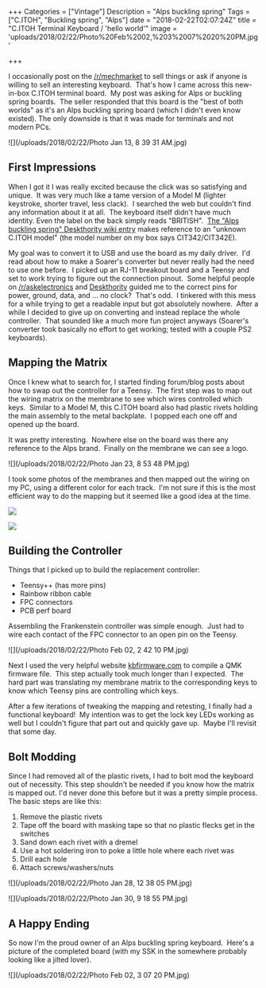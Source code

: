+++
Categories = ["Vintage"]
Description = "Alps buckling spring"
Tags = ["C.ITOH", "Buckling spring", "Alps"]
date = "2018-02-22T02:07:24Z"
title = "C.ITOH Terminal Keyboard / 'hello world'"
image = 'uploads/2018/02/22/Photo%20Feb%2002,%203%2007%2020%20PM.jpg'


+++

I occasionally post on the [/r/mechmarket](https://www.reddit.com/r/mechmarket) to sell things or ask if anyone is willing to sell an interesting keyboard.  That's how I came across this new-in-box C.ITOH terminal board.  My post was asking for Alps or buckling spring boards.  The seller responded that this board is the "best of both worlds" as it's an Alps buckling spring board (which I didn't even know existed).  The only downside is that it was made for terminals and not modern PCs.

![](/uploads/2018/02/22/Photo Jan 13, 8 39 31 AM.jpg)

## First Impressions

When I got it I was really excited because the click was so satisfying and unique.  It was very much like a tame version of a Model M (lighter keystroke, shorter travel, less clack).  I searched the web but couldn't find any information about it at all.  The keyboard itself didn't have much identity.  Even the label on the back simply reads "BRITISH".  [The "Alps buckling spring" Deskthority wiki entry](https://deskthority.net/wiki/Alps_buckling_spring) makes reference to an "unknown C.ITOH model" (the model number on my box says CIT342/CIT342E).

My goal was to convert it to USB and use the board as my daily driver.  I'd read about how to make a Soarer's converter but never really had the need to use one before.  I picked up an RJ-11 breakout board and a Teensy and set to work trying to figure out the connection pinout.  Some helpful people on [/r/askelectronics](https://www.reddit.com/r/askelectronics) and [Deskthority](https://www.deskthority.net) guided me to the correct pins for power, ground, data, and ... no clock?  That's odd.  I tinkered with this mess for a while trying to get a readable input but got absolutely nowhere.  After a while I decided to give up on converting and instead replace the whole controller.  That sounded like a much more fun project anyways (Soarer's converter took basically no effort to get working; tested with a couple PS2 keyboards).

## Mapping the Matrix

Once I knew what to search for, I started finding forum/blog posts about how to swap out the controller for a Teensy.  The first step was to map out the wiring matrix on the membrane to see which wires controlled which keys.  Similar to a Model M, this C.ITOH board also had plastic rivets holding the main assembly to the metal backplate.  I popped each one off and opened up the board.

It was pretty interesting.  Nowhere else on the board was there any reference to the Alps brand.  Finally on the membrane we can see a logo.

![](/uploads/2018/02/22/Photo Jan 23, 8 53 48 PM.jpg)

I took some photos of the membranes and then mapped out the wiring on my PC, using a different color for each track.  I'm not sure if this is the most efficient way to do the mapping but it seemed like a good idea at the time.

![](/uploads/2018/02/22/Untitled3.jpg)

![](/uploads/2018/02/22/Untitled.jpg)

## Building the Controller

Things that I picked up to build the replacement controller:

* Teensy++ (has more pins)
* Rainbow ribbon cable
* FPC connectors
* PCB perf board

Assembling the Frankenstein controller was simple enough.  Just had to wire each contact of the FPC connector to an open pin on the Teensy.

![](/uploads/2018/02/22/Photo Feb 02, 2 42 10 PM.jpg)

Next I used the very helpful website [kbfirmware.com](https://kbfirmware.com) to compile a QMK firmware file.  This step actually took much longer than I expected.  The hard part was translating my membrane matrix to the corresponding keys to know which Teensy pins are controlling which keys.

After a few iterations of tweaking the mapping and retesting, I finally had a functional keyboard!  My intention was to get the lock key LEDs working as well but I couldn't figure that part out and quickly gave up.  Maybe I'll revisit that some day.

## Bolt Modding

Since I had removed all of the plastic rivets, I had to bolt mod the keyboard out of necessity.  This step shouldn't be needed if you know how the matrix is mapped out.  I'd never done this before but it was a pretty simple process.  The basic steps are like this:

1. Remove the plastic rivets
2. Tape off the board with masking tape so that no plastic flecks get in the switches
3. Sand down each rivet with a dremel
4. Use a hot soldering iron to poke a little hole where each rivet was
5. Drill each hole
6. Attach screws/washers/nuts

![](/uploads/2018/02/22/Photo Jan 28, 12 38 05 PM.jpg)

![](/uploads/2018/02/22/Photo Jan 30, 9 18 55 PM.jpg)

## A Happy Ending

So now I'm the proud owner of an Alps buckling spring keyboard.  Here's a picture of the completed board (with my SSK in the somewhere probably looking like a jilted lover).

![](/uploads/2018/02/22/Photo Feb 02, 3 07 20 PM.jpg)